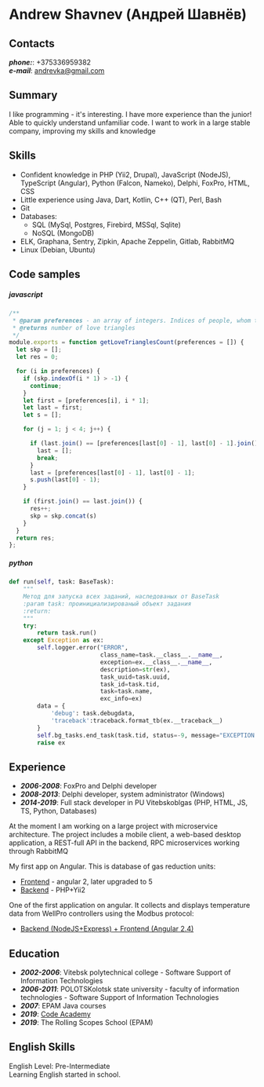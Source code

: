 # Andrew Shavnev (Андрей Шавнёв)

## Contacts
_**phone:**_: +375336959382  
_**e-mail**_: andrevka@gmail.com

## Summary 
I like programming - it's interesting. I have more experience than the junior! 
Able to quickly understand unfamiliar code. 
I want to work in a large stable company, improving my skills and knowledge
     
## Skills 
* Confident knowledge in PHP (Yii2, Drupal), JavaScript (NodeJS), TypeScript (Angular), Python (Falcon, Nameko), Delphi, FoxPro, HTML, CSS
* Little experience using Java, Dart, Kotlin, C++ (QT), Perl, Bash
* Git
* Databases: 
    - SQL (MySql, Postgres, Firebird, MSSql, Sqlite)
    - NoSQL (MongoDB)
* ELK, Graphana, Sentry, Zipkin, Apache Zeppelin, Gitlab, RabbitMQ
* Linux (Debian, Ubuntu)
    
## Code samples

##### javascript

```javascript
/**
 * @param preferences - an array of integers. Indices of people, whom they love
 * @returns number of love triangles
 */
module.exports = function getLoveTrianglesCount(preferences = []) {
  let skp = [];
  let res = 0;

  for (i in preferences) {
    if (skp.indexOf(i * 1) > -1) {
      continue;
    }
    let first = [preferences[i], i * 1];
    let last = first;
    let s = [];

    for (j = 1; j < 4; j++) {

      if (last.join() == [preferences[last[0] - 1], last[0] - 1].join()) {
        last = [];
        break;
      }
      last = [preferences[last[0] - 1], last[0] - 1];
      s.push(last[0] - 1);
    }

    if (first.join() == last.join()) {
      res++;
      skp = skp.concat(s)
    }
  }
  return res;
};
```

##### python

```python
def run(self, task: BaseTask):
    """
    Метод для запуска всех заданий, наследованых от BaseTask
    :param task: проинициализированый объект задания
    :return:
    """
    try:
        return task.run()
    except Exception as ex:
        self.logger.error("ERROR",
                          class_name=task.__class__.__name__,
                          exception=ex.__class__.__name__,
                          description=str(ex),
                          task_uuid=task.uuid,
                          task_id=task.tid,
                          task=task.name,
                          exc_info=ex)
        data = {
            'debug': task.debugdata,
            'traceback':traceback.format_tb(ex.__traceback__)
        }
        self.bg_tasks.end_task(task.tid, status=-9, message="EXCEPTION ("+ex.__class__.__name__+"): "+str(ex), data=data)
        raise ex
```
    
## Experience
* _**2006-2008**_: FoxPro and Delphi developer
* _**2008-2013**_: Delphi developer, system administrator (Windows)
* _**2014-2019**_: Full stack developer in PU Vitebskoblgas (PHP, HTML, JS, TS, Python, Databases)

At the moment I am working on a large project with microservice architecture. 
The project includes a mobile client, a web-based desktop application, a REST-full API in the backend, 
RPC microservices working through RabbitMQ

My first app on Angular. This is database of gas reduction units: 
* [Frontend](https://bitbucket.org/Andrew-6676/urg.angular2/src/master/) - angular 2, later upgraded to 5 
* [Backend](https://bitbucket.org/Andrew-6676/urg.yii2/src/master/) - PHP+Yii2

One of the first application on angular. It collects and displays temperature data from WellPro controllers using the Modbus protocol:
* [Backend (NodeJS+Express) + Frontend (Angular 2.4)](https://bitbucket.org/Andrew-6676/temperature/src/master/)
    
## Education
* _**2002-2006**_: Vitebsk polytechnical сollege - Software Support of Information Technologies  
* _**2006-2011**_: POLOTSKolotsk state university - faculty of information technologies - Software Support of Information Technologies
* _**2007**_: EPAM Java courses  
* _**2019**_: [Code Academy](https://www.codecademy.com/users/andrew1622305209/achievements) 
* _**2019**_: The Rolling Scopes School (EPAM)

  
## English Skills
English Level: Pre-Intermediate  
Learning English started in school.   
